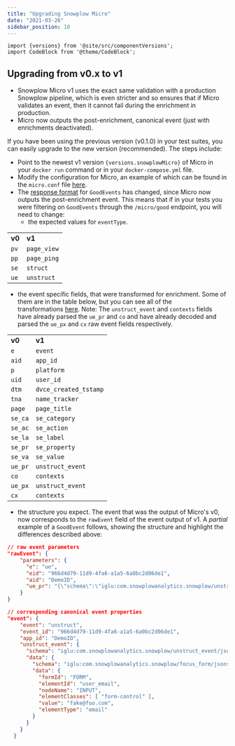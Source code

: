 ```yaml
---
title: "Upgrading Snowplow Micro"
date: "2021-03-26"
sidebar_position: 10
---
```


```mdx-code-block
import {versions} from '@site/src/componentVersions';
import CodeBlock from '@theme/CodeBlock';
```

## Upgrading from v0.x to v1

- Snowplow Micro v1 uses the exact same validation with a production Snowplow pipeline, which is even stricter and so ensures that if Micro validates an event, then it cannot fail during the enrichment in production.
- Micro now outputs the post-enrichment, canonical event (just with enrichments deactivated).

If you have been using the previous version (v0.1.0) in your test suites, you can easily upgrade to the new version (recommended). The steps include:

- <span>Point to the newest v1 version <code>{versions.snowplowMicro}</code> of Micro in your <code>docker run</code> command or in your <code>docker-compose.yml</code> file.</span>
- Modify the configuration for Micro, an example of which can be found in the `micro.conf` file [here](https://github.com/snowplow-incubator/snowplow-micro/blob/master/example/micro.conf).
- The [response format](https://github.com/snowplow-incubator/snowplow-micro#response-format-1) for `GoodEvents` has changed, since Micro now outputs the post-enrichment event. This means that if in your tests you were filtering on `GoodEvents` through the `/micro/good` endpoint, you will need to change:
    - the expected values for `eventType`.

<table><tbody><tr><td class="has-text-align-center" data-align="center"><strong>v0</strong></td><td class="has-text-align-center" data-align="center"><strong>v1</strong></td></tr><tr><td class="has-text-align-center" data-align="center"><code>pv</code></td><td class="has-text-align-center" data-align="center"><code>page_view</code></td></tr><tr><td class="has-text-align-center" data-align="center"><code>pp</code></td><td class="has-text-align-center" data-align="center"><code>page_ping</code></td></tr><tr><td class="has-text-align-center" data-align="center"><code>se</code></td><td class="has-text-align-center" data-align="center"><code>struct</code></td></tr><tr><td class="has-text-align-center" data-align="center"><code>ue</code></td><td class="has-text-align-center" data-align="center"><code>unstruct</code></td></tr></tbody></table>

- the event specific fields, that were transformed for enrichment. Some of them are in the table below, but you can see all of the transformations [here](https://github.com/snowplow/enrich/blob/master/modules/common/src/main/scala/com.snowplowanalytics.snowplow.enrich/common/enrichments/Transform.scala). Note: The `unstruct_event` and `contexts` fields have already parsed the `ue_pr` and `co` and have already decoded and parsed the `ue_px` and `cx` raw event fields respectively.

<table><tbody><tr><td class="has-text-align-center" data-align="center"><strong>v0</strong></td><td class="has-text-align-center" data-align="center"><strong>v1</strong></td></tr><tr><td class="has-text-align-center" data-align="center"><code>e</code></td><td class="has-text-align-center" data-align="center"><code>event</code></td></tr><tr><td class="has-text-align-center" data-align="center"><code>aid</code></td><td class="has-text-align-center" data-align="center"><code>app_id</code></td></tr><tr><td class="has-text-align-center" data-align="center"><code>p</code></td><td class="has-text-align-center" data-align="center"><code>platform</code></td></tr><tr><td class="has-text-align-center" data-align="center"><code>uid</code></td><td class="has-text-align-center" data-align="center"><code>user_id</code></td></tr><tr><td class="has-text-align-center" data-align="center"><code>dtm</code></td><td class="has-text-align-center" data-align="center"><code>dvce_created_tstamp</code></td></tr><tr><td class="has-text-align-center" data-align="center"><code>tna</code></td><td class="has-text-align-center" data-align="center"><code>name_tracker</code></td></tr><tr><td class="has-text-align-center" data-align="center"><code>page</code></td><td class="has-text-align-center" data-align="center"><code>page_title</code></td></tr><tr><td class="has-text-align-center" data-align="center"><code>se_ca</code></td><td class="has-text-align-center" data-align="center"><code>se_category</code></td></tr><tr><td class="has-text-align-center" data-align="center"><code>se_ac</code></td><td class="has-text-align-center" data-align="center"><code>se_action</code></td></tr><tr><td class="has-text-align-center" data-align="center"><code>se_la</code></td><td class="has-text-align-center" data-align="center"><code>se_label</code></td></tr><tr><td class="has-text-align-center" data-align="center"><code>se_pr</code></td><td class="has-text-align-center" data-align="center"><code>se_property</code></td></tr><tr><td class="has-text-align-center" data-align="center"><code>se_va</code></td><td class="has-text-align-center" data-align="center"><code>se_value</code></td></tr><tr><td class="has-text-align-center" data-align="center"><code>ue_pr</code></td><td class="has-text-align-center" data-align="center"><code>unstruct_event</code></td></tr><tr><td class="has-text-align-center" data-align="center"><code>co</code></td><td class="has-text-align-center" data-align="center"><code>contexts</code></td></tr><tr><td class="has-text-align-center" data-align="center"><code>ue_px</code></td><td class="has-text-align-center" data-align="center"><code>unstruct_event</code></td></tr><tr><td class="has-text-align-center" data-align="center"><code>cx</code></td><td class="has-text-align-center" data-align="center"><code>contexts</code></td></tr></tbody></table>

- the structure you expect. The event that was the output of Micro's v0, now corresponds to the `rawEvent` field of the event output of v1. A _partial_ example of a `GoodEvent` follows, showing the structure and highlight the differences described above:

```json
// raw event parameters
"rawEvent": {
    "parameters": {
      "e": "ue",
      "eid": "966d4d79-11d9-4fa6-a1a5-6a0bc2d06de1",
      "aid": "DemoID",
      "ue_pr": "{\"schema\":\"iglu:com.snowplowanalytics.snowplow/unstruct_event/jsonschema/1-0-0\",\"data\":{\"schema\":\"iglu:com.snowplowanalytics.snowplow/focus_form/jsonschema/1-0-0\",\"data\":{\"formId\":\"FORM\",\"elementId\":\"user_email\",\"nodeName\":\"INPUT\",\"elementClasses\":[\"form-control\"],\"value\":\"fake@foo.com\",\"elementType\":\"email\"}}}"
    }
}

// corresponding canonical event properties
"event": {
    "event": "unstruct",
    "event_id": "966d4d79-11d9-4fa6-a1a5-6a0bc2d06de1",
    "app_id": "DemoID",
    "unstruct_event": {
      "schema": "iglu:com.snowplowanalytics.snowplow/unstruct_event/jsonschema/1-0-0",
      "data": {
        "schema": "iglu:com.snowplowanalytics.snowplow/focus_form/jsonschema/1-0-0",
        "data": {
          "formId": "FORM",
          "elementId": "user_email",
          "nodeName": "INPUT",
          "elementClasses": [ "form-control" ],
          "value": "fake@foo.com",
          "elementType": "email"
        }
      }
    }
  }
```
